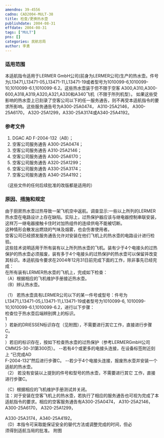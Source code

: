 ```yaml
---
amendno: 39-4556  
cadno: CAD2004-MULT-38  
title: 检查/更换热水壶  
publishdate: 2004-08-31  
effdate: 2004-08-31  
tags: ["MULT"]  
pns: []  
categories: 民航总局  
author: 李勇  
---
```

  
### 适用范围  
本适航指令适用于LERMER GmbH公司(前身为LERMER公司)生产的热水壶。件号为L13471,L13471-05,L13471-11,L13471-19或者型号为1010099-6,1010099-10,1010099-6.1,1010099-6.2。这些热水壶装于但不限于空客 A300,A310,A300-600,A318,A319,A320,A321,A330和A340飞机（不限于所列机型）。
如果这些受影响的热水壶上已刻录了空客公司以下的任一服务通告，则不再受本适航指令的要求所影响。这些服务通告号为A300-25A0474， A310-25A2146， A300-25A6170， A320-25A1299，A330-25A3174或A340-25A4192。  
  
<!--more-->  
### 参考文件  
1. DGAC AD F-2004-132（AB）；  
2. 空客公司服务通告 A300-25A0474；  
3. 空客公司服务通告 A310-25A2146；  
4. 空客公司服务通告 A300-25A6170；  
5. 空客公司服务通告 A320-25A1299；  
6. 空客公司服务通告 A330-25A3174；  
7. 空客公司服务通告 A340-25A4192；  
  
        
（这些文件的任何后续批准的改版都是适用的）  
  
### 原因、措施和规定  
由于厨房热水壶过热导致一架飞机空中返航。调查显示:一些以上所列的LERMER热水壶在电路设计上存在缺陷。实际上，过热保护器应该与继电器控制串联安装，这样万一继电器接触卡住时对加热组件的连续供电不能被切断。  
这种情形会散发出燃烧的气味及烟雾，也会伤害使用者。  
空客公司已经颁发服务通告允许对安装在他们飞机上的热水壶的电路设计进行检验。  
这些技术说明适用于所有装有以上所列热水壶的飞机。装有少于4个电接头的过热保护的热水壶必须报废，装有多于4个电接头的过热保护的热水壶可以保留并改变其标识。本适航指令要求在2004年12月31日前完成下面的工作，除非事先已经完成：  
在所有装有LERMER热水壶的飞机上，完成如下检查：  
（A）根据相应的飞机维护手册接近热水壶。  
（B）辨认热水壶。  
  
（1） 若热水壶具有LERMER公司以下的某一件号或型号：件号为 L13471,L13471-05,L13471-11,L13471-19或者型号为1010099-6, 1010099-10,1010099-6.1,1010099-6.2，进行以下步骤：  
检查位于热水壶后端辨别牌上的标识。  
1  
）若新的DRIESSEN标识存在（见附图），不需要进行其它工作，直接进行步骤C。  
2  
）若旧的标识存在，按如下检查热水壶的过热保护（参考LERMERGmbH公司CMM25-30-31第300页）。 --若有4个或更多的电接头连接，在设备标签附近刻上 “已完成AD  
F-2004-132”然后进行步骤C。 --若少于4个电接头连接，报废热水壶并安装一个适航的热水壶。  
（2） 若没有安装以上提到的件号和型号的热水壶，不需要进行其它 工作，直接进行步骤C。  
  
（C）根据相应的飞机维护手册测试并关闭。  
   注：对于安装在空客飞机上的热水壶，若执行了相应的服务通告也可视为完成了本适航指令的要求。相应的空客服务通告有A300-25A0474， A310-25A2146， A300-25A6170， A320-25A1299，  
        
A330-25A3174，A340-25A4192。  
（D）本指令可采取能保证安全的替代方法或调整完成的时间，但必  
须得到适航当局的批准。 附图  
  
